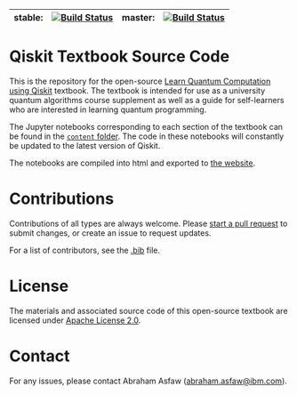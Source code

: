 
| stable: | [![Build Status](https://travis-ci.com/Qiskit/qiskit-textbook.svg?branch=stable)](https://travis-ci.com/Qiskit/qiskit-textbook) | master: | [![Build Status](https://travis-ci.com/Qiskit/qiskit-textbook.svg?branch=master)](https://travis-ci.com/Qiskit/qiskit-textbook) |
|---|---|---|---|

# Qiskit Textbook Source Code

This is the repository for the open-source [Learn Quantum Computation using Qiskit](http://community.qiskit.org/textbook) textbook. The textbook is intended for use as a university quantum algorithms course supplement as well as a guide for self-learners who are interested in learning quantum programming.

The Jupyter notebooks corresponding to each section of the textbook can be found in the [`content` folder](content/). The code in these notebooks will constantly be updated to the latest version of Qiskit.

The notebooks are compiled into html and exported to [the website](http://community.qiskit.org/textbook).

# Contributions
Contributions of all types are always welcome. Please [start a pull request](https://help.github.com/en/articles/creating-a-pull-request) to submit changes, or create an issue to request updates.

For a list of contributors, see the [.bib](https://github.com/Qiskit/qiskit-textbook/blob/master/content/qiskit-textbook.bib) file.

# License
The materials and associated source code of this open-source textbook are licensed under [Apache License 2.0](https://www.apache.org/licenses/LICENSE-2.0).

# Contact
For any issues, please contact Abraham Asfaw (abraham.asfaw@ibm.com).
